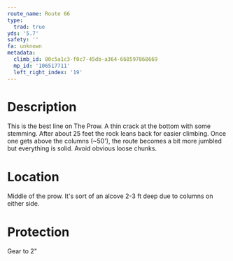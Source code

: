 ```yaml
---
route_name: Route 66
type:
  trad: true
yds: '5.7'
safety: ''
fa: unknown
metadata:
  climb_id: 80c5a1c3-f0c7-45db-a364-668597868669
  mp_id: '106517711'
  left_right_index: '19'
---
```

# Description
This is the best line on The Prow. A thin crack at the bottom with some stemming. After about 25 feet the rock leans back for easier climbing. Once one gets above the columns (~50'), the route becomes a bit more jumbled but everything is solid. Avoid obvious loose chunks.

# Location
Middle of the prow. It's sort of an alcove 2-3 ft deep due to columns on either side.

# Protection
Gear to 2"

